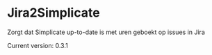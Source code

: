 # Jira2Simplicate

Zorgt dat Simplicate up-to-date is met uren geboekt op issues in Jira

Current version: 0.3.1
